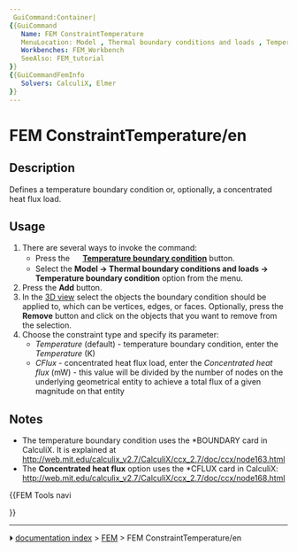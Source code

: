 ```yaml
---
 GuiCommand:Container|
{{GuiCommand
   Name: FEM ConstraintTemperature
   MenuLocation: Model , Thermal boundary conditions and loads , Temperature boundary condition
   Workbenches: FEM_Workbench
   SeeAlso: FEM_tutorial
}}
{{GuiCommandFemInfo
   Solvers: CalculiX, Elmer
}}
---
```


# FEM ConstraintTemperature/en

## Description

Defines a temperature boundary condition or, optionally, a concentrated heat flux load.

## Usage

1.  There are several ways to invoke the command:
    -   Press the **<img src="images/FEM_ConstraintTemperature.svg" width=16px> [Temperature boundary condition](FEM_ConstraintTemperature.md)** button.
    -   Select the **Model → Thermal boundary conditions and loads → <img src="images/FEM_ConstraintTemperature.svg" width=16px> Temperature boundary condition** option from the menu.
2.  Press the **Add** button.
3.  In the [3D view](3D_view.md) select the objects the boundary condition should be applied to, which can be vertices, edges, or faces. Optionally, press the **Remove** button and click on the objects that you want to remove from the selection.
4.  Choose the constraint type and specify its parameter:
    -   *Temperature* (default) - temperature boundary condition, enter the *Temperature* (K)
    -   *CFlux* - concentrated heat flux load, enter the *Concentrated heat flux* (mW) - this value will be divided by the number of nodes on the underlying geometrical entity to achieve a total flux of a given magnitude on that entity

## Notes

-   The temperature boundary condition uses the \*BOUNDARY card in CalculiX. It is explained at <http://web.mit.edu/calculix_v2.7/CalculiX/ccx_2.7/doc/ccx/node163.html>
-   The **Concentrated heat flux** option uses the \*CFLUX card in CalculiX: <http://web.mit.edu/calculix_v2.7/CalculiX/ccx_2.7/doc/ccx/node168.html>





{{FEM Tools navi

}}



---
⏵ [documentation index](../README.md) > [FEM](Category_FEM.md) > FEM ConstraintTemperature/en
